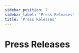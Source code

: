 ```yaml
---
sidebar_position: 7
sidebar_label: 'Press Releases'
title: 'Press Releases'
---
```

# Press Releases


